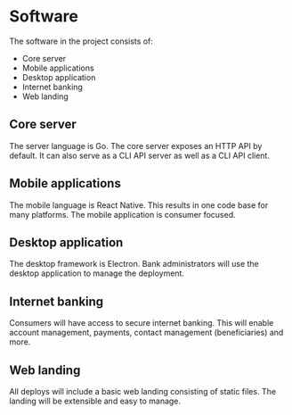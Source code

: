 # Software

The software in the project consists of:

- Core server
- Mobile applications
- Desktop application
- Internet banking
- Web landing

## Core server

The server language is Go. The core server exposes an HTTP API by default. It can also serve as a CLI API server as well as a CLI API client.

## Mobile applications

The mobile language is React Native. This results in one code base for many platforms. The mobile application is consumer focused.

## Desktop application

The desktop framework is Electron. Bank administrators will use the desktop application to manage the deployment.

## Internet banking

Consumers will have access to secure internet banking. This will enable account management, payments, contact management (beneficiaries) and more. 

## Web landing

All deploys will include a basic web landing consisting of static files. The landing will be extensible and easy to manage.
